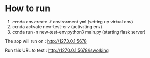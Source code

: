 # How to run

1. conda env create -f environment.yml (setting up virtual env)
2. conda activate new-test-env (activating env)
3. conda run -n new-test-env python3 main.py (starting flask server)

The app will run on : http://127.0.0.1:5678

Run this URL to test : http://127.0.0.1:5678/isworking
